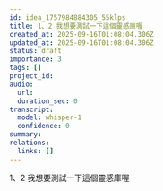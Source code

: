 ```yaml
---
id: idea_1757984884305_55klps
title: 1、2 我想要測試一下這個靈感庫喔
created_at: 2025-09-16T01:08:04.306Z
updated_at: 2025-09-16T01:08:04.306Z
status: draft
importance: 3
tags: []
project_id: 
audio:
  url: 
  duration_sec: 0
transcript:
  model: whisper-1
  confidence: 0
summary: 
relations:
  links: []
---
```


1、2 我想要測試一下這個靈感庫喔